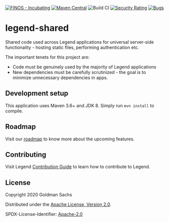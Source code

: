 [![FINOS - Incubating](https://cdn.jsdelivr.net/gh/finos/contrib-toolbox@master/images/badge-incubating.svg)](https://finosfoundation.atlassian.net/wiki/display/FINOS/Incubating)
[![Maven Central](https://img.shields.io/maven-central/v/org.finos.legend.shared/legend-shared-server.svg?maxAge=2592000)](http://search.maven.org/#search%7Cga%7C1%7Ca%3A%22legend-shared)
![Build CI](https://github.com/finos/legend-shared/workflows/Build%20CI/badge.svg)
[![Security Rating](https://sonarcloud.io/api/project_badges/measure?project=legend-shared&metric=security_rating&token=4c3f5479f7a32d754c947207987569fc14c7bba9)](https://sonarcloud.io/dashboard?id=legend-shared)
[![Bugs](https://sonarcloud.io/api/project_badges/measure?project=legend-shared&metric=bugs&token=4c3f5479f7a32d754c947207987569fc14c7bba9)](https://sonarcloud.io/dashboard?id=legend-shared)

# legend-shared

Shared code used across Legend applications for universal server-side functionality - hosting static files, performing authentication etc.

The important tenets for this project are:
* Code must be genuinely used by the majority of Legend applications
* New dependencies must be carefully scrutinized - the goal is to minimize unnecessary dependencies in apps.

## Development setup

This application uses Maven 3.6+ and JDK 8. Simply run `mvn install` to compile.

## Roadmap

Visit our [roadmap](https://github.com/finos/legend#roadmap) to know more about the upcoming features.

## Contributing

Visit Legend [Contribution Guide](https://github.com/finos/legend/blob/master/CONTRIBUTING.md) to learn how to contribute to Legend.


## License

Copyright 2020 Goldman Sachs

Distributed under the [Apache License, Version 2.0](http://www.apache.org/licenses/LICENSE-2.0).

SPDX-License-Identifier: [Apache-2.0](https://spdx.org/licenses/Apache-2.0)
